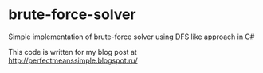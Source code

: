 # brute-force-solver
Simple implementation of brute-force solver using DFS like approach in C#

This code is written for my blog post at http://perfectmeanssimple.blogspot.ru/